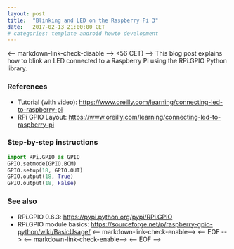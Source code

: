 ```yaml
---
layout: post
title:  "Blinking and LED on the Raspberry Pi 3"
date:   2017-02-13 21:00:00 CET
# categories: template android howto development
---
```

<-- markdown-link-check-disable -->
<56 CET) -->
This blog post explains how to blink an LED connected to a Raspberry Pi using the RPi.GPIO Python library.
### References
* Tutorial (with video): <https://www.oreilly.com/learning/connecting-led-to-raspberry-pi>
* RPi GPIO Layout: <https://www.oreilly.com/learning/connecting-led-to-raspberry-pi>
### Step-by-step instructions
```python
import RPi.GPIO as GPIO
GPIO.setmode(GPIO.BCM)
GPIO.setup(18, GPIO.OUT)
GPIO.output(18, True)
GPIO.output(18, False)
```
### See also
* RPi.GPIO 0.6.3: <https://pypi.python.org/pypi/RPi.GPIO>
* RPi.GPIO module basics: <https://sourceforge.net/p/raspberry-gpio-python/wiki/BasicUsage/>
<-- markdown-link-check-enable-->
<-- EOF -->
<-- markdown-link-check-enable-->
<-- EOF -->
